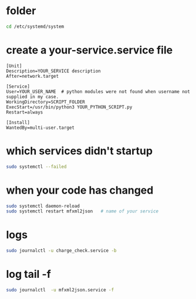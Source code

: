 # folder
```bash
cd /etc/systemd/system
```

# create a your-service.service file
```editorconfig
[Unit]
Description=YOUR_SERVICE description
After=network.target

[Service]
User=YOUR_USER_NAME  # python modules were not found when username not supplied in my case.
WorkingDirectory=SCRIPT_FOLDER
ExecStart=/usr/bin/python3 YOUR_PYTHON_SCRIPT.py
Restart=always

[Install]
WantedBy=multi-user.target
```

# which services didn't startup
```bash
sudo systemctl --failed
```

# when your code has changed
```bash
sudo systemctl daemon-reload 
sudo systemctl restart mfxml2json   # name of your service
```

# logs
```bash
sudo journalctl -u charge_check.service -b
```

# log tail -f
```bash
sudo journalctl  -u mfxml2json.service -f
```
